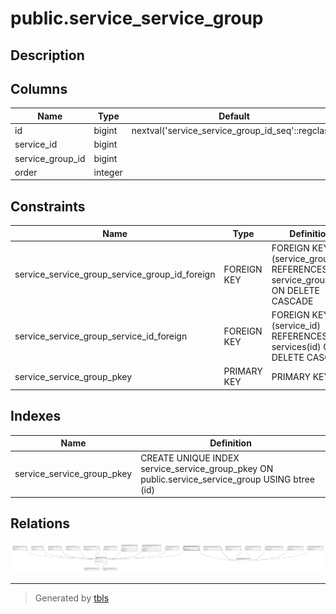 # public.service_service_group

## Description

## Columns

| Name             | Type    | Default                                           | Nullable | Parents                                           |
| ---------------- | ------- | ------------------------------------------------- | -------- | ------------------------------------------------- |
| id               | bigint  | nextval('service_service_group_id_seq'::regclass) | false    |                                                   |
| service_id       | bigint  |                                                   | false    | [public.services](public.services.md)             |
| service_group_id | bigint  |                                                   | false    | [public.service_groups](public.service_groups.md) |
| order            | integer |                                                   | true     |                                                   |

## Constraints

| Name                                           | Type        | Definition                                                                     |
| ---------------------------------------------- | ----------- | ------------------------------------------------------------------------------ |
| service_service_group_service_group_id_foreign | FOREIGN KEY | FOREIGN KEY (service_group_id) REFERENCES service_groups(id) ON DELETE CASCADE |
| service_service_group_service_id_foreign       | FOREIGN KEY | FOREIGN KEY (service_id) REFERENCES services(id) ON DELETE CASCADE             |
| service_service_group_pkey                     | PRIMARY KEY | PRIMARY KEY (id)                                                               |

## Indexes

| Name                       | Definition                                                                                      |
| -------------------------- | ----------------------------------------------------------------------------------------------- |
| service_service_group_pkey | CREATE UNIQUE INDEX service_service_group_pkey ON public.service_service_group USING btree (id) |

## Relations

![er](public.service_service_group.svg)

---

> Generated by [tbls](https://github.com/k1LoW/tbls)
